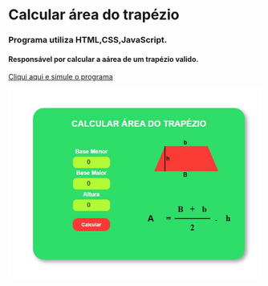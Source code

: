 # Calcular área do trapézio
### Programa utiliza HTML,CSS,JavaScript.
#### Responsável por calcular a aárea de um trapézio valido.
<a  href="https://html-css-js.com/?html=%3C!DOCTYPE%20html%3E%0A%3Chtml%20lang=%22br%22%20dir=%22ltr%22%3E%0A%20%20%3Chead%3E%0A%20%20%20%20%3Cmeta%20charset=%22utf-8%22%3E%0A%20%20%20%20%3Clink%20rel=%22stylesheet%22%20href=%22./css/main.css%22%3E%0A%20%20%20%20%3Ctitle%3E%3C/title%3E%0A%20%20%3C/head%3E%0A%20%20%3Cbody%3E%0A%20%20%20%20%3Cdiv%20%20class=%22containerCalculoArea%22%3E%0A%20%20%20%20%20%20%20%20%3Cdiv%20class=%22tituloAreaTrapezio%22%3E%0A%20%20%20%20%20%20%20%20%20%20%3CH2%3ECALCULAR%20%C3%81REA%20DO%20TRAP%C3%89ZIO%3C/H2%3E%0A%20%20%20%20%20%20%20%20%3C/div%3E%0A%20%20%20%20%20%20%20%20%3Cdiv%20class=%22containerValores%22%3E%0A%20%20%20%20%20%20%20%20%20%20%3Clabel%20for=%22baseMenor%22%3EBase%20Menor%3C/label%3E%0A%20%20%20%20%20%20%20%20%20%20%3Cinput%20%20onClick=%22this.select();%22%20type=%22number%22%20i$*$d=%22baseMenor%22%20name=%22baseMenor%22%20value=%220%22%3E%0A%20%20%20%20%20%20%20%20%20%20%3Clabel%20%20for=%22baseMaior%22%3EBase%20Maior%3C/label%3E%0A%20%20%20%20%20%20%20%20%20%20%3Cinput%20onClick=%22this.select();%22%20type=%22number%22%20i$*$d=%22baseMaior%22%20name=%22baseMaior%22%20value=%220%22%3E%0A%20%20%20%20%20%20%20%20%20%20%3Clabel%20for=%22altura%22%3EAltura%3C/label%3E%0A%20%20%20%20%20%20%20%20%20%20%3Cinput%20onClick=%22this.select();%22%20type=%22number%22%20i$*$d=%22altura%22%20name=%22altura%22%20value=%220%22%3E%0A%20%20%20%20%20%20%20%20%20%20%3Cbutton%20type=%22button%22%20i$*$d=%22btValor%22%20onclick=%22areaTrapezio()%22%20name=%22botaoArea%22%3E%20Calcular%3C/button%3E%0A%20%20%20%20%20%20%20%20%3C/div%3E%0A%20%20%20%20%20%20%20%20%3Cdiv%20class=%22containerTrapezio%22%3E%0A%20%20%20%20%20%20%20%20%20%20%3Cdiv%20class=%22trapezio%22%3E%3C/div%3E%0A%20%20%20%20%20%20%20%20%20%20%3Ch2%20i$*$d=%22b%22%3Eb%3C/h2%3E%0A%20%20%20%20%20%20%20%20%20%20%3Ch2%20i$*$d=%22B%22%3EB%3C/h2%3E%0A%20%20%20%20%20%20%20%20%20%20%3Ch2%20i$*$d=%22h%22%3Eh%3C/h2%3E%0A%20%20%20%20%20%20%20%20%20%20%3Cdiv%20class=%22hlinha%22%3E%3C/div%3E%0A%20%20%20%20%20%20%20%20%3C/div%3E%0A%20%20%20%20%20%20%20%20%3Cdiv%20onclick=%22mostraFormula()%22%20class=%22formula%22%3E%0A%20%20%20%20%20%20%20%20%20%20%3Ch2%20class=%22valorArea%22%20i$*$d=%22valorArea%22%3EA%3C/h2%3E%0A%20%20%20%20%20%20%20%20%20%20%3Ch2%20class=%22igual%22%3E=%3C/h2%3E%0A%20%20%20%20%20%20%20%20%20%20%3Cdiv%20class=%22divisao%22%3E%3C/div%3E%0A%20%20%20%20%20%20%20%20%20%20%3Ch2%20class=%22mais%22%3E+%3C/h2%3E%0A%20%20%20%20%20%20%20%20%20%20%3Ch2%20class=%22b%22%3Eb%3C/h2%3E%0A%20%20%20%20%20%20%20%20%20%20%3Ch2%20class=%22B%22%3EB%3C/h2%3E%0A%20%20%20%20%20%20%20%20%20%20%3Ch2%20class=%22dois%22%3E2%3C/h2%3E%0A%20%20%20%20%20%20%20%20%20%20%3Ch2%20class=%22h%22%3Eh%3C/h2%3E%0A%20%20%20%20%20%20%20%20%20%20%3Ch2%20class=%22mult%22%3E.%3C/h2%3E%0A%20%20%20%20%20%20%20%20%3C/div%3E%0A%20%20%20%20%20%20%3C/div%3E%0A%20%20%3C/body%3E%0A%20%20%3Cscript%20src=%22./js/main.js%22%3E%3C/script%3E%0A%3C/html%3E%0A&css=*%7B%0A%20%20margin:%200;%0A%7D%0Abody%7B%0A%20%20margin:%200;%0A%20%20padding:%200;%0A%20%20display:%20flex;%0A%20%20justify-content:%20center;%0A%20%20align-items:%20center;%0A%20%20height:%20100vh;%0A%20%20wi$*$dth:%20100vw;%0A%7D%0Alabel%7B%0A%20%20margin:%205px;%0A%20%20font-family:%20arial;%0A%20%20font-weight:%20600;%0A%20%20color:%20white;%0A%7D%0Ainput%7B%0A%20%20text-align:%20center;%0A%7D%0Abutton%7B%0A%20%20border-radius:%2015px;%0A%20%20border:%20none;%0A%20%20padding:%2010px%2025px%2010px%2025px;%0A%20%20font-size:%2014px;%0A%20%20cursor:%20pointer;%0A%7D%0A.containerValores%7B%0A%20%20display:%20flex;%0A%20%20justify-content:%20center;%0A%20%20align-items:%20center;%0A%20%20flex-direction:%20column;%0A%20%20gri$*$d-row:%202/4;%0A%20%20gri$*$d-column:%201/2;%0A%20%20min-height:%20100px;%0A%0A%7D%0A.containerValores%20input%7B%0A%20%20background:%20#B2FA35;%0A%20%20border:none;%0A%20%20border-radius:%2010px;%0A%20%20wi$*$dth:%20100px;%0A%20%20height:%2030px;%0A%20%20font-family:%20arial;%0A%20%20font-weight:%20600;%0A%20%20font-size:%2018px;%0A%20%20color:%20#316916;%0A%7D%0A%0A.trapezio%20%7B%0Aborder-bottom:%2070px%20soli$*$d%20#fa3a34;%0Aborder-left:%2030px%20soli$*$d%20transparent;%0Aborder-right:%2030px%20soli$*$d%20transparent;%0Aheight:%200;%0Awi$*$dth:%20120px;%0Agri$*$d-column:%201/5;%0Agri$*$d-row:%202/3;%0A%7D%0A.containerTrapezio%7B%0A%20%20display:%20gri$*$d;%0A%20%20justify-content:%20center;%0A%20%20gri$*$d-template-columns:%2040px%20.25fr%201fr%20%201fr;%0A%20%20gri$*$d-template-rows:%2020px%2070px%2020px;%0A%20%20align-items:%20center;%0A%20%20justify-items:%20center;%0A%20%20gri$*$d-row:%202/3;%0A%20%20gri$*$d-column:%202/3;%0A%7D%0A#b%7B%0A%20%20gri$*$d-column:%203/4;%0A%20%20gri$*$d-row:%201/2;%0A%7D%0A#B%7B%0A%20%20gri$*$d-column:%203/4;%0A%20%20gri$*$d-row:%203/4;%0A%7D%0A#h%7B%0A%20%20position:%20relative;%0A%20%20left:%20-10px;%0A%20%20gri$*$d-column:%202/3;%0A%20%20gri$*$d-row:%202/3;%0A%20%20align-items:%20start;%0A%7D%0A.hlinha%7B%0A%20%20position:%20relative;%0A%20%20right:-10px;%0A%20%20height:%2070px;%0A%20%20wi$*$dth:%201.8px;%0A%20%20gri$*$d-column:%201/2;%0A%20%20gri$*$d-row:%202/3;%0A%20%20background:%20black;%0A%7D%0A.containerTrapezio%20h2%7B%0A%20%20font-family:%20arial;%0A%20%20font-weight:%20600;%0A%20%20font-size:%2016px;%0A%7D%0A.trapezio:hover%7B%0Aborder-bottom-color:%20#B2FA35;%0A%7D%0A.containerValores%20button%7B%0A%20%20background:%20#fa3a34;%0A%20%20color:%20#ffffff;%0A%20%20font-family:%20arial;%0A%20%20font-weight:600;%0A%7D%0A#btValor%20%7B%0A%20%20margin-top:%2020px;%0A%7D%0A#btValor:hover%20%7B%0A%20%20background:%20rgba(255,%2031,%2024,%201);%0A%7D%0A.containerCalculoArea%7B%0A%20%20margin:%2030px;%0A%20%20background:%20#2FDE69;%0A%20%20min-wi$*$dth:%20500px;%0A%20%20min-height:%20240px;%0A%20%20display:%20gri$*$d;%0A%20%20justify-items:%20center;%0A%20%20align-items:%20center;%0A%20%20gri$*$d-template-columns:%201fr%201fr;%0A%20%20gri$*$d-template-rows:%201fr%206fr%206fr;%0A%20%20border:%2020px%20soli$*$d%20#2FDE69;%0A%20%20border-radius:%2030px;%0A%20%20padding:%2010px;%0A%20%20-webkit-box-shadow:%206px%206px%2011px%200px%20rgba(50,%2050,%2050,%200.45);%0A%20%20-moz-box-shadow:%20%20%20%206px%206px%2011px%200px%20rgba(50,%2050,%2050,%200.45);%0A%20%20box-shadow:%20%20%20%20%20%20%20%20%206px%206px%2011px%200px%20rgba(50,%2050,%2050,%200.45);%0A%7D%0A.tituloAreaTrapezio%7B%0A%20%20display:%20flex;%0A%20%20justify-content:%20center;%0A%20%20font-family:%20arial;%0A%20%20color:%20white;%0A%20%20gri$*$d-column:%201/3;%0A%20%20gri$*$d-row:%201/2;%0A%7D%0A.valorArea%20%7B%0A%20%20font-family:%20arial;%0A%20%20font-weight:%20600;%0A%20%20gri$*$d-column:%201/3;%0A%20%20gri$*$d-row:%202/3;%0A%7D%0A.formula%7B%0A%20%20gri$*$d-column:%202/3;%0A%20%20gri$*$d-row:%203/4;%0A%20%20display:%20gri$*$d;%0A%20%20gri$*$d-template-columns:%201fr%201fr%201fr%201fr%201fr%201fr%201fr%201fr;%0A%20%20gri$*$d-template-rows:%2025px%2025px.1fr;%0A%20%20justify-content:%20center;%0A%20%20align-items:%20center;%0A%20%20justify-items:%20center;%0A%7D%0A.igual%7B%0A%20%20gri$*$d-column:%203/4;%0A%20%20gri$*$d-row:%202/3;%0A%7D%0A.divisao%7B%0A%20%20height:%202px;%0A%20%20min-wi$*$dth:%20100px;%0A%20%20background:%20black;%0A%20%20gri$*$d-column:%204/7;%0A%20%20gri$*$d-row:%202/3;%0A%7D%0A.mais%7B%0A%20%20gri$*$d-column:%205/6;%0A%20%20gri$*$d-row:%201/2;%0A%7D%0A.B%7B%0A%20%20gri$*$d-column:%204/5;%0A%20%20gri$*$d-row:%201/2;%0A%7D%0A.b%7B%0A%20%20gri$*$d-column:%206/7;%0A%20%20gri$*$d-row:%201/2;%0A%7D%0A.dois%7B%0A%20%20gri$*$d-column:%205/6;%0A%20%20gri$*$d-row:%203/4;%0A%7D%0A.mult%7B%0A%20%20gri$*$d-column:%207/8;%0A%20%20gri$*$d-row:%202/3;%0A%7D%0A.h%7B%0A%20%20gri$*$d-column:%208/9;%0A%20%20gri$*$d-row:%202/3;%0A%7D%0A&js=var%20cont%20=%200;%0Afunction%20areaTrapezio()%7B%0A%20%20var%20baseMaior%20=%20parseInt(document.querySelector(%22#baseMaior%22).value);%0A%20%20var%20baseMenor%20=%20parseInt(document.querySelector(%22#baseMenor%22).value);%0A%20%20var%20altura%20=%20parseInt(document.querySelector(%22#altura%22).value);%0A%20%20var%20bzao%20=%20document.querySelector(%22.B%22);%0A%20%20var%20bzim%20=%20document.querySelector(%22.b%22);%0A%20%20var%20h%20=%20document.querySelector(%22.h%22);%0A%20%20var%20resposta%20=%20document.querySelector(%22#valorArea%22);%0A%20%20resposta.innerHTML%20=%20null;%0A%20%20var%20area%20=%200;%0A%20%20if(baseMenor%20%3E%200%20$**$$**$%20baseMaior%20%3E%200%20$**$$**$%20altura%20%3E%200)%7B%0A%20%20%20%20area%20=%20(baseMaior+baseMenor)/2*altura;%0A%20%20%20%20resposta.innerHTML%20=%20area;%0A%20%20%20%20bzao.innerHTML%20=%20baseMaior;%0A%20%20%20%20bzim.innerHTML%20=%20baseMenor;%0A%20%20%20%20h.innerHTML%20=%20altura;%0A%20%20%7D%0A%20%20if(baseMenor%20%3C=%200)%20%7B%0A%20%20%20%20resposta.innerHTML%20=%20%22Valor%20invali$*$do%22;%0A%20%20%20%20document.getElementById('valorArea').style.fontSize%20=%20'12px';%0A%20%20%20%20document.getElementById('baseMenor').style.background%20=%20'red';%0A%20%20%20%20document.getElementById('baseMenor').style.color%20=%20'white';%0A%20%20%7D%0A%20%20else%7B%0A%20%20%20%20document.getElementById('baseMenor').removeAttribute(%22style%22);%0A%20%20%7D%0A%20%20if(baseMaior%20%3C=%200)%20%7B%0A%20%20%20%20document.getElementById('baseMaior').style.background%20=%20'red';%0A%20%20%20%20document.getElementById('baseMaior').style.color%20=%20'white';%0A%20%20%20%20resposta.innerHTML%20=%20%22Valor%20invali$*$do%22;%0A%0A%20%20%7D%0A%20%20else%7B%0A%20%20%20%20document.getElementById('baseMaior').removeAttribute(%22style%22);%0A%20%20%7D%0A%20%20if(altura%20%3C=%200)%20%7B%0A%20%20%20%20document.getElementById('altura').style.background%20=%20'red';%0A%20%20%20%20document.getElementById('altura').style.color%20=%20'white';%0A%20%20%20%20resposta.innerHTML%20=%20%22Valor%20invali$*$do%22;%0A%20%20%7D%0A%20%20else%7B%0A%20%20%20%20document.getElementById('altura').removeAttribute(%22style%22);%0A%20%20%7D%0A%7D%0Afunction%20mostraFormula()%7B%0A%20%20var%20bzao%20=%20document.querySelector(%22.B%22);%0A%20%20var%20bzim%20=%20document.querySelector(%22.b%22);%0A%20%20var%20h%20=%20document.querySelector(%22.h%22);%0A%20%20var%20resposta%20=%20document.querySelector(%22#valorArea%22);%0A%0A%20%20if(cont%20%3C=%200)%7B%0A%20%20%20%20resposta.innerHTML%20=%20'A';%0A%20%20%20%20bzao.innerHTML%20=%20'B';%0A%20%20%20%20bzim.innerHTML%20=%20'b';%0A%20%20%20%20h.innerHTML%20=%20'h';%0A%20%20%20%20resposta.removeAttribute(%22style%22);%0A%20%20%20%20bzim.removeAttribute(%22style%22);%0A%20%20%20%20bzao.removeAttribute(%22style%22);%0A%20%20%20%20h.removeAttribute(%22style%22);%0A%20%20%20%20cont%20++;%0A%20%20%7D%0A%20%20else%7B%0A%20%20%20%20areaTrapezio();%0A%20%20%20%20cont--;%0A%20%20%7D%0A%0A%0A%7D%0A" target="_blank">
Cliqui aqui e simule o programa
</a>

![](src/fotoilustrativa/foto1.jpg)
